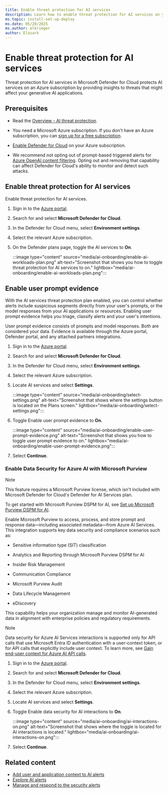 ```yaml
---
title: Enable threat protection for AI services
description: Learn how to enable threat protection for AI services on your Azure subscription for Microsoft Defender for Cloud.
ms.topic: install-set-up-deploy
ms.date: 05/20/2025
ms.author: elkrieger
author: Elazark
---
```


# Enable threat protection for AI services

Threat protection for AI services in Microsoft Defender for Cloud protects AI services on an Azure subscription by providing insights to threats that might affect your generative AI applications.

## Prerequisites

- Read the [Overview - AI threat protection](ai-threat-protection.md).

- You need a Microsoft Azure subscription. If you don't have an Azure subscription, you can [sign up for a free subscription](https://azure.microsoft.com/pricing/free-trial/).

- [Enable Defender for Cloud](get-started.md#enable-defender-for-cloud-on-your-azure-subscription) on your Azure subscription.

- We recommend not opting out of prompt-based triggered alerts for [Azure OpenAI content filtering](/azure/ai-services/openai/concepts/content-filter). Opting out and removing that capability can affect Defender for Cloud's ability to monitor and detect such attacks.

## Enable threat protection for AI services

Enable threat protection for AI services.

1. Sign in to the [Azure portal](https://portal.azure.com).

1. Search for and select **Microsoft Defender for Cloud**.

1. In the Defender for Cloud menu, select **Environment settings**.

1. Select the relevant Azure subscription.

1. On the Defender plans page, toggle the AI services to **On**.

    :::image type="content" source="media/ai-onboarding/enable-ai-workloads-plan.png" alt-text="Screenshot that shows you how to toggle threat protection for AI services to on." lightbox="media/ai-onboarding/enable-ai-workloads-plan.png":::

## Enable user prompt evidence

With the AI services threat protection plan enabled, you can control whether alerts include suspicious segments directly from your user's prompts, or the model responses from your AI applications or resources. Enabling user prompt evidence helps you triage, classify alerts and your user's intentions.

User prompt evidence consists of prompts and model responses. Both are considered your data. Evidence is available through the Azure portal, Defender portal, and any attached partners integrations.

1. Sign in to the [Azure portal](https://portal.azure.com).

1. Search for and select **Microsoft Defender for Cloud**.

1. In the Defender for Cloud menu, select **Environment settings**.

1. Select the relevant Azure subscription.

1. Locate AI services and select **Settings**.

    :::image type="content" source="media/ai-onboarding/select-settings.png" alt-text="Screenshot that shows where the settings button is located on the Plans screen." lightbox="media/ai-onboarding/select-settings.png":::

1. Toggle Enable user prompt evidence to **On**.

    :::image type="content" source="media/ai-onboarding/enable-user-prompt-evidence.png" alt-text="Screenshot that shows you how to toggle user prompt evidence to on." lightbox="media/ai-onboarding/enable-user-prompt-evidence.png":::

1. Select **Continue**.

### **Enable Data Security for Azure AI with Microsoft Purview**

> [!NOTE]
> This feature requires a Microsoft Purview license, which isn't included with Microsoft Defender for Cloud's Defender for AI Services plan.
>
> To get started with Microsoft Purview DSPM for AI, see [Set up Microsoft Purview DSPM for AI](/purview/ai-microsoft-purview).

Enable Microsoft Purview to access, process, and store prompt and response data—including associated metadata—from Azure AI Services. This integration supports key data security and compliance scenarios such as:

- Sensitive information type (SIT) classification

- Analytics and Reporting through Microsoft Purview DSPM for AI

- Insider Risk Management

- Communication Compliance

- Microsoft Purview Audit

- Data Lifecycle Management

- eDiscovery

This capability helps your organization manage and monitor AI-generated data in alignment with enterprise policies and regulatory requirements.

> [!NOTE]
> Data security for Azure AI Services interactions is supported only for API calls that use Microsoft Entra ID authentication with a user-context token, or for API calls that explicitly include user context. To learn more, see [Gain end-user context for Azure AI API calls](gain-end-user-context-ai.md).

1. Sign in to the [Azure portal](https://portal.azure.com/).

1. Search for and select **Microsoft Defender for Cloud**.

1. In the Defender for Cloud menu, select **Environment settings**.

1. Select the relevant Azure subscription.

1. Locate AI services and select **Settings**.

1. Toggle Enable data security for AI interactions to **On**.  

    :::image type="content" source="media/ai-onboarding/ai-interactions-on.png" alt-text="Screenshot that shows where the toggle is located for AI interactions is located." lightbox="media/ai-onboarding/ai-interactions-on.png":::

1. Select **Continue**.

## Related content

- [Add user and application context to AI alerts](gain-end-user-context-ai.md)
- [Explore AI alerts](alerts-ai-workloads.md)
- [Manage and respond to the security alerts](managing-and-responding-alerts.yml)
